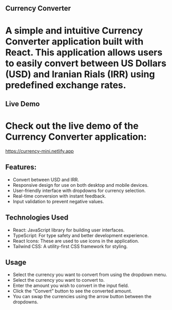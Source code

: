 ## Currency Converter

# A simple and intuitive Currency Converter application built with React. This application allows users to easily convert between US Dollars (USD) and Iranian Rials (IRR) using predefined exchange rates.

## Live Demo

# Check out the live demo of the Currency Converter application:
https://currency-mini.netlify.app

## Features:

- Convert between USD and IRR.
- Responsive design for use on both desktop and mobile devices.
- User-friendly interface with dropdowns for currency selection.
- Real-time conversion with instant feedback.
- Input validation to prevent negative values.

## Technologies Used

- React: JavaScript library for building user interfaces.
- TypeScript: For type safety and better development experience.
- React Icons: These are used to use icons in the application.
- Tailwind CSS: A utility-first CSS framework for styling.


## Usage

- Select the currency you want to convert from using the dropdown menu.
- Select the currency you want to convert to.
- Enter the amount you wish to convert in the input field.
- Click the “Convert” button to see the converted amount.
- You can swap the currencies using the arrow button between the dropdowns.

